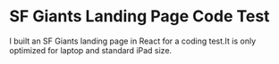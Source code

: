 # SF Giants Landing Page Code Test
I built an SF Giants landing page in React for a coding test.It is only optimized for laptop and standard iPad size.
